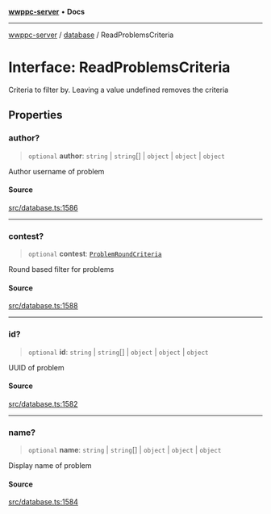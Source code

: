 [**wwppc-server**](../../README.md) • **Docs**

***

[wwppc-server](../../modules.md) / [database](../README.md) / ReadProblemsCriteria

# Interface: ReadProblemsCriteria

Criteria to filter by. Leaving a value undefined removes the criteria

## Properties

### author?

> `optional` **author**: `string` \| `string`[] \| `object` \| `object` \| `object`

Author username of problem

#### Source

[src/database.ts:1586](https://github.com/WWPPC/WWPPC/blob/584aa62fb3ebbd25c8ff645874f2b4225415492a/wwppc-server/src/database.ts#L1586)

***

### contest?

> `optional` **contest**: [`ProblemRoundCriteria`](ProblemRoundCriteria.md)

Round based filter for problems

#### Source

[src/database.ts:1588](https://github.com/WWPPC/WWPPC/blob/584aa62fb3ebbd25c8ff645874f2b4225415492a/wwppc-server/src/database.ts#L1588)

***

### id?

> `optional` **id**: `string` \| `string`[] \| `object` \| `object` \| `object`

UUID of problem

#### Source

[src/database.ts:1582](https://github.com/WWPPC/WWPPC/blob/584aa62fb3ebbd25c8ff645874f2b4225415492a/wwppc-server/src/database.ts#L1582)

***

### name?

> `optional` **name**: `string` \| `string`[] \| `object` \| `object` \| `object`

Display name of problem

#### Source

[src/database.ts:1584](https://github.com/WWPPC/WWPPC/blob/584aa62fb3ebbd25c8ff645874f2b4225415492a/wwppc-server/src/database.ts#L1584)
